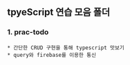 ## tpyeScript 연습 모음 폴더


### 1. prac-todo
    * 간단한 CRUD 구현을 통해 typescript 맛보기
    * query와 firebase를 이용한 통신 
    
